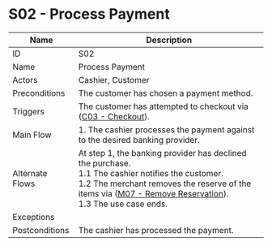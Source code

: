 # S02 - Process Payment

| Name | Description|
| -----| -----------|
|ID | S02|
|Name| Process Payment|
|Actors| Cashier, Customer|
|Preconditions| The customer has chosen a payment method.|
|Triggers| The customer has attempted to checkout via ([C03 - Checkout](../customer/C03-Checkout.md)).|
|Main Flow| 1. The cashier processes the payment against to the desired banking provider.<br/>|
|Alternate Flows| At step 1, the banking provider has declined the purchase.<br/>1.1 The cashier notifies the customer.<br/>1.2 The merchant removes the reserve of the items via ([M07 - Remove Reservation](../merchant/M07-Remove-Reservation.md)).<br/>1.3 The use case ends.|
|Exceptions| |
|Postconditions| The cashier has processed the payment.|
